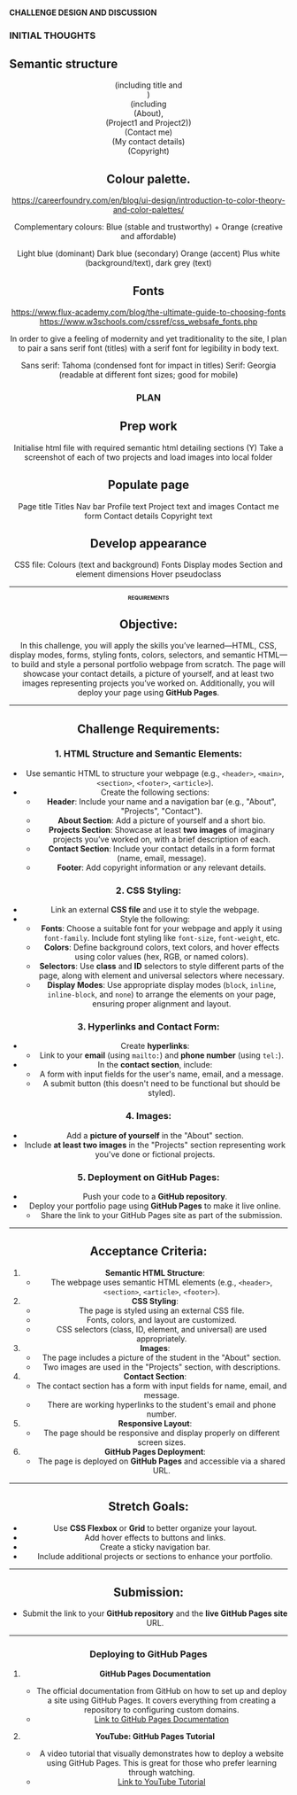 #### CHALLENGE DESIGN AND DISCUSSION

### INITIAL THOUGHTS

## Semantic structure

<header> (including title and <nav>)
<main> (including <section> (About), <section> (Project1 and Project2))
<section> (Contact me)
<section> (My contact details)
<footer> (Copyright)

## Colour palette.

https://careerfoundry.com/en/blog/ui-design/introduction-to-color-theory-and-color-palettes/

Complementary colours: Blue (stable and trustworthy) + Orange (creative and affordable)

Light blue (dominant)
Dark blue (secondary)
Orange (accent)
Plus white (background/text), dark grey (text)

## Fonts

https://www.flux-academy.com/blog/the-ultimate-guide-to-choosing-fonts
https://www.w3schools.com/cssref/css_websafe_fonts.php

In order to give a feeling of modernity and yet traditionality to the site, I plan to pair a sans serif font (titles) with a serif font for legibility in body text.

Sans serif: Tahoma (condensed font for impact in titles)
Serif: Georgia (readable at different font sizes; good for mobile)

### PLAN

## Prep work
Initialise html file with required semantic html detailing sections (Y)
Take a screenshot of each of two projects and load images into local folder

## Populate page
   Page title
   Titles
   Nav bar
   Profile text
   Project text and images
   Contact me form
   Contact details
   Copyright text

## Develop appearance

CSS file:
   Colours (text and background)
   Fonts
   Display modes
   Section and element dimensions
   Hover pseudoclass

-----

# REQUIREMENTS

## Objective:

In this challenge, you will apply the skills you’ve learned—HTML, CSS, display modes, forms, styling fonts, colors, selectors, and semantic HTML—to build and style a personal portfolio webpage from scratch. The page will showcase your contact details, a picture of yourself, and at least two images representing projects you’ve worked on. Additionally, you will deploy your page using **GitHub Pages**.

---

## Challenge Requirements:

### 1. HTML Structure and Semantic Elements:

- Use semantic HTML to structure your webpage (e.g., `<header>`, `<main>`, `<section>`, `<footer>`, `<article>`).
- Create the following sections:
  - **Header**: Include your name and a navigation bar (e.g., "About", "Projects", "Contact").
  - **About Section**: Add a picture of yourself and a short bio.
  - **Projects Section**: Showcase at least **two images** of imaginary projects you’ve worked on, with a brief description of each.
  - **Contact Section**: Include your contact details in a form format (name, email, message).
  - **Footer**: Add copyright information or any relevant details.

### 2. CSS Styling:

- Link an external **CSS file** and use it to style the webpage.
- Style the following:
  - **Fonts**: Choose a suitable font for your webpage and apply it using `font-family`. Include font styling like `font-size`, `font-weight`, etc.
  - **Colors**: Define background colors, text colors, and hover effects using color values (hex, RGB, or named colors).
  - **Selectors**: Use **class** and **ID** selectors to style different parts of the page, along with element and universal selectors where necessary.
  - **Display Modes**: Use appropriate display modes (`block`, `inline`, `inline-block`, and `none`) to arrange the elements on your page, ensuring proper alignment and layout.

### 3. Hyperlinks and Contact Form:

- Create **hyperlinks**:
  - Link to your **email** (using `mailto:`) and **phone number** (using `tel:`).
- In the **contact section**, include:
  - A form with input fields for the user's name, email, and a message.
  - A submit button (this doesn't need to be functional but should be styled).

### 4. Images:

- Add a **picture of yourself** in the "About" section.
- Include **at least two images** in the "Projects" section representing work you've done or fictional projects.

### 5. Deployment on GitHub Pages:

- Push your code to a **GitHub repository**.
- Deploy your portfolio page using **GitHub Pages** to make it live online.
  - Share the link to your GitHub Pages site as part of the submission.

---

## Acceptance Criteria:

1. **Semantic HTML Structure**:
   - The webpage uses semantic HTML elements (e.g., `<header>`, `<section>`, `<article>`, `<footer>`).
2. **CSS Styling**:
   - The page is styled using an external CSS file.
   - Fonts, colors, and layout are customized.
   - CSS selectors (class, ID, element, and universal) are used appropriately.
3. **Images**:
   - The page includes a picture of the student in the "About" section.
   - Two images are used in the "Projects" section, with descriptions.
4. **Contact Section**:
   - The contact section has a form with input fields for name, email, and message.
   - There are working hyperlinks to the student's email and phone number.
5. **Responsive Layout**:
   - The page should be responsive and display properly on different screen sizes.
6. **GitHub Pages Deployment**:
   - The page is deployed on **GitHub Pages** and accessible via a shared URL.

---

## Stretch Goals:

- Use **CSS Flexbox** or **Grid** to better organize your layout.
- Add hover effects to buttons and links.
- Create a sticky navigation bar.
- Include additional projects or sections to enhance your portfolio.

---

## Submission:

- Submit the link to your **GitHub repository** and the **live GitHub Pages site** URL.

---

### Deploying to GitHub Pages

1. **GitHub Pages Documentation**

   - The official documentation from GitHub on how to set up and deploy a site using GitHub Pages. It covers everything from creating a repository to configuring custom domains.
   - [Link to GitHub Pages Documentation](https://docs.github.com/en/pages)

2. **YouTube: GitHub Pages Tutorial**
   - A video tutorial that visually demonstrates how to deploy a website using GitHub Pages. This is great for those who prefer learning through watching.
   - [Link to YouTube Tutorial](https://www.youtube.com/watch?v=BT4WzyT2g8k)
